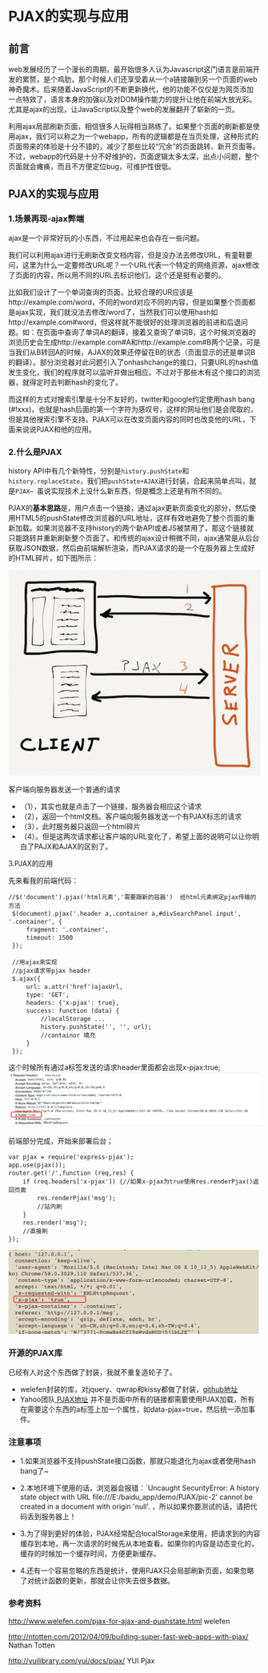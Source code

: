 # PJAX的实现与应用

## 前言
web发展经历了一个漫长的周期，最开始很多人认为Javascript这门语言是前端开发的累赘，是个鸡肋，那个时候人们还享受着从一个a链接蹦到另一个页面的web神奇魔术。后来随着JavaScript的不断更新换代，他的功能不仅仅是为网页添加一点特效了，语言本身的加强以及对DOM操作能力的提升让他在前端大放光彩。尤其是ajax的出现，让JavaScript以及整个web的发展翻开了崭新的一页。

利用ajax局部刷新页面，相信很多人玩得相当熟练了。如果整个页面的刷新都是使用ajax，我们可以称之为一个webapp，所有的逻辑都是在当页处理，这种形式的页面带来的体验是十分不错的，减少了那些比较“冗余”的页面跳转、新开页面等。不过，webapp的代码是十分不好维护的，页面逻辑太多太深，出点小问题，整个页面就会瘫痪，而且不方便定位bug，可维护性很低。

## PJAX的实现与应用
### 1.场景再现-ajax弊端
ajax是一个非常好玩的小东西，不过用起来也会存在一些问题。

我们可以利用ajax进行无刷新改变文档内容，但是没办法去修改URL，有童鞋要问，这里为什么一定要修改URL呢？一个URL代表一个特定的网络资源，ajax修改了页面的内容，所以用不同的URL去标识他们，这个还是挺有必要的。

比如我们设计了一个单词查询的页面，比较合理的UR应该是http://example.com/word，不同的word对应不同的内容，但是如果整个页面都是ajax实现，我们就没法去修改/word了，当然我们可以使用hash如http://example.com#word，但这样就不能很好的处理浏览器的前进和后退问题。如：在页面中查询了单词A的翻译，接着又查询了单词B，这个时候浏览器的浏览历史会生成http://example.com#A和http://example.com#B两个记录，可是当我们从B转回A的时候，AJAX的效果还停留在B的状态（页面显示的还是单词B的翻译）。部分浏览器对此问题引入了onhashchange的接口，只要URL的hash值发生变化，我们的程序就可以监听并做出相应。不过对于那些木有这个接口的浏览器，就得定时去判断hash的变化了。

而这样的方式对搜索引擎是十分不友好的，twitter和google约定使用hash bang (#!xxx)，也就是hash后面的第一个字符为感叹号，这样的网址他们是会爬取的，但是其他搜索引擎不支持。PJAX可以在改变页面内容的同时也改变他的URL，下面来说说PJAX和他的应用。

### 2.什么是PJAX
history API中有几个新特性，分别是`history.pushState`和`history.replaceState`，我们把`pushState+AJAX`进行封装，合起来简单点叫，就是`PJAX~ `虽说实现技术上没什么新东西，但是概念上还是有所不同的。

PJAX的**基本思路**是，用户点击一个链接，通过ajax更新页面变化的部分，然后使用HTML5的pushState修改浏览器的URL地址，这样有效地避免了整个页面的重新加载。如果浏览器不支持history的两个新API或者JS被禁用了，那这个链接就只能跳转并重新刷新整个页面了。和传统的ajax设计稍微不同，ajax通常是从后台获取JSON数据，然后由前端解析渲染，而PJAX请求的是一个在服务器上生成好的HTML碎片，如下图所示：

<a data-fancybox title="" href="https://raw.githubusercontent.com/ColaStar/static/master/images/pajax.png">![](https://raw.githubusercontent.com/ColaStar/static/master/images/pajax.png)</a>

客户端向服务器发送一个普通的请求
- （1），其实也就是点击了一个链接，服务器会相应这个请求
- （2），返回一个html文档。客户端向服务器发送一个有PJAX标志的请求
- （3），此时服务器只返回一个html碎片
- （4）。但是这两次请求都让客户端的URL变化了，希望上面的说明可以让你明白了PAJX和AJAX的区别了。

3.PJAX的应用

先来看我的前端代码：
```
//$('document').pjax('html元素','需要跟新的容器')  给html元素绑定pjax传输的方法
 $(document).pjax('.header a,.container a,#divSearchPanel input', '.container', {
     fragment: '.container',
     timeout: 1500
 });
 
 //用ajax来实现
 //pjax请求带pjax header
 $.ajax({
     url: a.attr('href')ajaxUrl,
     type: 'GET',
     headers: {'x-pjax': true},
     success: function (data) {
         //localStorage ...
         history.pushState('', '', url);
         //containor 填充
     }
 });

 ```

 这个时候所有通过a标签发送的请求header里面都会出现x-pjax:true;
 <a data-fancybox title="" href="https://raw.githubusercontent.com/ColaStar/static/master/images/x-pajax.png">![](https://raw.githubusercontent.com/ColaStar/static/master/images/x-pajax.png)</a>

 前端部分完成，开始来部署后台；
```
var pjax = require('express-pjax');
app.use(pjax());
router.get('/',function (req,res) {
    if (req.headers['x-pjax']) {//如果x-pjax为true使用res.renderPjax()返回页面
        res.renderPjax('msg');
        //站内刷
    }
    res.render('msg');
    //直接刷
});

```
 <a data-fancybox title="" href="https://raw.githubusercontent.com/ColaStar/static/master/images/x-pajax2.png">![](https://raw.githubusercontent.com/ColaStar/static/master/images/x-pajax2.png)</a>
### 开源的PJAX库

已经有人对这个东西做了封装，我就不重复造轮子了。

- welefen封装的库，对jquery、qwrap和kissy都做了封装，[github地址](https://github.com/welefen/pjax)
- Yahoo团队[ PJAX地址](PJAX地址)
并不是页面中所有的链接都需要使用PJAX加载，所有在需要这个东西的a标签上加一个属性，如data-pjax=true，然后统一添加事件。

### 注意事项
- 1.如果浏览器不支持pushState接口函数，那就只能退化为ajax或者使用hash bang了~

- 2.本地环境下使用的话，浏览器会报错：`Uncaught SecurityError: A history state object with URL file:///E:/baidu_app/demo/PJAX/pic-2' cannot be created in a document with origin 'null'. ，所以如果你要测试的话，请把代码丢到服务器上！

- 3.为了得到更好的体验，PJAX经常配合localStorage来使用，把请求到的内容缓存到本地，再一次请求的时候先从本地查看。如果你的内容是动态变化的，缓存的时候加一个缓存时间，方便更新缓存。
- 4.还有一个容易忽略的东西是统计，使用PJAX只会局部刷新页面，如果忽略了对统计函数的更新，那就会让你失去很多数据。

### 参考资料
http://www.welefen.com/pjax-for-ajax-and-pushstate.html welefen

http://ntotten.com/2012/04/09/building-super-fast-web-apps-with-pjax/ Nathan Totten

http://yuilibrary.com/yui/docs/pjax/ YUI Pjax
 